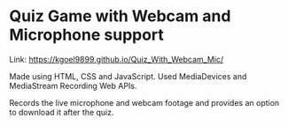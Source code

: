 # Quiz Game with Webcam and Microphone support

Link: https://kgoel9899.github.io/Quiz_With_Webcam_Mic/

Made using HTML, CSS and JavaScript. Used MediaDevices and MediaStream Recording Web APIs.

Records the live microphone and webcam footage and provides an option to download it after the quiz.